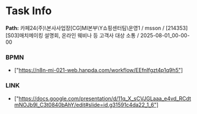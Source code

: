 # Task Info

**Path:** 카페24(주)\본사사업장\[CG]MI본부\Y쇼핑센터팀\운영1 / msson / [214353] [S03]매치메이킹 설명회, 온라인 웨비나 등 고객사 대상 소통 / 2025-08-01_00-00-00

### BPMN
- ["https://n8n-mi-021-web.hanpda.com/workflow/EEfnIfgzt4p1q9h5"]

### LINK
- ["https://docs.google.com/presentation/d/11q_X_sCVJGLaaa_e4vd_RCdtmNOJb9I_C3t0840bAhY/edit#slide=id.g31591c4da22_1_6"]

